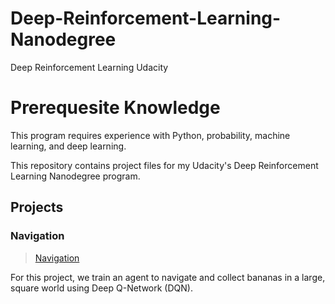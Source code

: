 # Deep-Reinforcement-Learning-Nanodegree
Deep Reinforcement Learning Udacity

# Prerequesite Knowledge
This program requires experience with Python, probability, machine learning, and deep learning.


This repository contains project files for my Udacity's Deep Reinforcement Learning Nanodegree program.

## Projects

### Navigation
>[Navigation](https://github.com/##########/p1_navigation)

For this project, we train an agent to navigate and collect bananas in a large, square world using Deep Q-Network (DQN).
